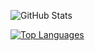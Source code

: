 ![GitHub Stats](https://github-readme-stats.vercel.app/api?username=drmikecrypto&show_icons=true&theme=radical)

[![Top Languages](https://github-readme-stats.vercel.app/api/top-langs/?username=drmikecrypto&layout=compact&theme=radical)](https://github.com/anuraghazra/github-readme-stats)
